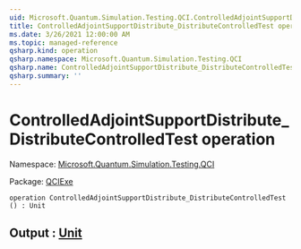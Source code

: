 ```yaml
---
uid: Microsoft.Quantum.Simulation.Testing.QCI.ControlledAdjointSupportDistribute_DistributeControlledTest
title: ControlledAdjointSupportDistribute_DistributeControlledTest operation
ms.date: 3/26/2021 12:00:00 AM
ms.topic: managed-reference
qsharp.kind: operation
qsharp.namespace: Microsoft.Quantum.Simulation.Testing.QCI
qsharp.name: ControlledAdjointSupportDistribute_DistributeControlledTest
qsharp.summary: ''
---
```


# ControlledAdjointSupportDistribute_DistributeControlledTest operation

Namespace: [Microsoft.Quantum.Simulation.Testing.QCI](xref:Microsoft.Quantum.Simulation.Testing.QCI)

Package: [QCIExe](https://nuget.org/packages/QCIExe)




```qsharp
operation ControlledAdjointSupportDistribute_DistributeControlledTest () : Unit
```


## Output : [Unit](xref:microsoft.quantum.lang-ref.unit)

